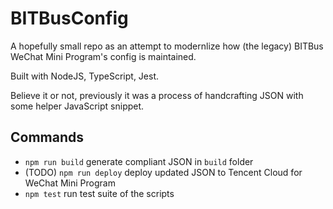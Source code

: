 # BITBusConfig

A hopefully small repo as an attempt to modernlize how (the legacy) BITBus WeChat Mini Program's config is maintained.

Built with NodeJS, TypeScript, Jest.

Believe it or not, previously it was a process of handcrafting JSON with some helper JavaScript snippet.

## Commands

- `npm run build` generate compliant JSON in `build` folder
- (TODO) `npm run deploy` deploy updated JSON to Tencent Cloud for WeChat Mini Program
- `npm test` run test suite of the scripts
